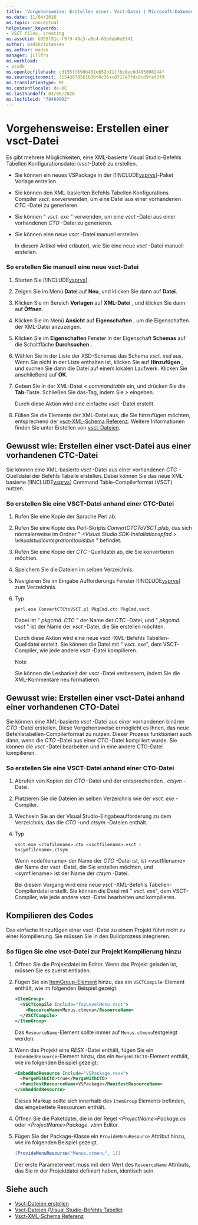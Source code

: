 ```yaml
---
title: 'Vorgehensweise: Erstellen einer. Vsct-Datei | Microsoft-Dokumentation'
ms.date: 11/04/2016
ms.topic: conceptual
helpviewer_keywords:
- VSCT files, creating
ms.assetid: b955f51c-f9f9-49c3-a8e4-63b6eb0e0341
author: madskristensen
ms.author: madsk
manager: jillfra
ms.workload:
- vssdk
ms.openlocfilehash: c3155ff69db461e652b11ff6e8ec6d405000244f
ms.sourcegitcommit: 3154387056160bf4c36ac8717a7fdc0cd9faf3f9
ms.translationtype: MT
ms.contentlocale: de-DE
ms.lasthandoff: 03/06/2020
ms.locfileid: "78409092"
---
```

# <a name="how-to-create-a-vsct-file"></a>Vorgehensweise: Erstellen einer vsct-Datei

Es gibt mehrere Möglichkeiten, eine XML-basierte Visual Studio-Befehls Tabellen Konfigurationsdatei (*vsct*-Datei) zu erstellen.

- Sie können ein neues VSPackage in der [!INCLUDE[vsprvs](../../code-quality/includes/vsprvs_md.md)]-Paket Vorlage erstellen.

- Sie können den XML-basierten Befehls Tabellen Konfigurations Compiler *vsct. exe*verwenden, um eine Datei aus einer vorhandenen *CTC* -Datei zu generieren.

- Sie können " *vsct. exe* " verwenden, um eine *vsct* -Datei aus einer vorhandenen *CTO* -Datei zu generieren.

- Sie können eine neue *vsct* -Datei manuell erstellen.

  In diesem Artikel wird erläutert, wie Sie eine neue *vsct* -Datei manuell erstellen.

### <a name="to-manually-create-a-new-vsct-file"></a>So erstellen Sie manuell eine neue vsct-Datei

1. Starten Sie [!INCLUDE[vsprvs](../../code-quality/includes/vsprvs_md.md)].

2. Zeigen Sie im Menü **Datei** auf **Neu**, und klicken Sie dann auf **Datei**.

3. Klicken Sie im Bereich **Vorlagen** auf **XML-Datei** , und klicken Sie dann auf **Öffnen**.

4. Klicken Sie im Menü **Ansicht** auf **Eigenschaften** , um die Eigenschaften der XML-Datei anzuzeigen.

5. Klicken Sie im **Eigenschaften** Fenster in der Eigenschaft **Schemas** auf die Schaltfläche **Durchsuchen** .

6. Wählen Sie in der Liste der XSD-Schemas das Schema *vsct. xsd* aus. Wenn Sie nicht in der Liste enthalten ist, klicken Sie auf **Hinzufügen** , und suchen Sie dann die Datei auf einem lokalen Laufwerk. Klicken Sie anschließend auf **OK**.

7. Geben Sie in der XML-Datei *< commandtable* ein, und drücken Sie die **Tab**-Taste. Schließen Sie das-Tag, indem Sie *>* eingeben.

    Durch diese Aktion wird eine einfache *vsct* -Datei erstellt.

8. Füllen Sie die Elemente der XML-Datei aus, die Sie hinzufügen möchten, entsprechend der [vsct-XML-Schema Referenz](../../extensibility/vsct-xml-schema-reference.md). Weitere Informationen finden Sie unter Erstellen von [vsct-Dateien](../../extensibility/internals/authoring-dot-vsct-files.md).

<a name="how-to-create-a-dot-vsct-file-from-an-existing-dot-ctc-file"></a>

## <a name="how-to-create-a-vsct-file-from-an-existing-ctc-file"></a>Gewusst wie: Erstellen einer vsct-Datei aus einer vorhandenen CTC-Datei

Sie können eine XML-basierte *vsct* -Datei aus einer vorhandenen *CTC* -Quelldatei der Befehls Tabelle erstellen. Dabei können Sie das neue XML-basierte [!INCLUDE[vsprvs](../../code-quality/includes/vsprvs_md.md)] Command Table-Compilerformat (VSCT) nutzen.

### <a name="to-create-a-vsct-file-from-a-ctc-file"></a>So erstellen Sie eine VSCT-Datei anhand einer CTC-Datei

1. Rufen Sie eine Kopie der Sprache Perl ab.

2. Rufen Sie eine Kopie des Perl-Skripts *ConvertCTCToVSCT.pl*ab, das sich normalerweise im Ordner " *\<Visual Studio SDK-Installationspfad > \visualstudiointegration\tools\bin* " befindet.

3. Rufen Sie eine Kopie der *CTC* -Quelldatei ab, die Sie konvertieren möchten.

4. Speichern Sie die Dateien im selben Verzeichnis.

5. Navigieren Sie im Eingabe Aufforderungs Fenster [!INCLUDE[vsprvs](../../code-quality/includes/vsprvs_md.md)] zum Verzeichnis.

6. Typ

   ```
   perl.exe ConvertCTCtoVSCT.pl PkgCmd.ctc PkgCmd.vsct
   ```

    Dabei ist " *pkgcmd. CTC* " der Name der *CTC* -Datei, und " *pkgcmd. vsct* " ist der Name der *vsct* -Datei, die Sie erstellen möchten.

    Durch diese Aktion wird eine neue *vsct* -XML-Befehls Tabellen-Quelldatei erstellt. Sie können die Datei mit " *vsct. exe*", dem VSCT-Compiler, wie jede andere *vsct* -Datei kompilieren.

   > [!NOTE]
   > Sie können die Lesbarkeit der *vsct* -Datei verbessern, indem Sie die XML-Kommentare neu formatieren.

<a name="how-to-create-a-dot-vsct-file-from-an-existing-dot-cto-file"></a>

## <a name="how-to-create-a-vsct-file-from-an-existing-cto-file"></a>Gewusst wie: Erstellen einer vsct-Datei anhand einer vorhandenen CTO-Datei

Sie können eine XML-basierte *vsct* -Datei aus einer vorhandenen binären *CTO* -Datei erstellen. Diese Vorgehensweise ermöglicht es Ihnen, das neue Befehlstabellen-Compilerformat zu nutzen. Dieser Prozess funktioniert auch dann, wenn die *CTO* -Datei aus einer *CTC* -Datei kompiliert wurde. Sie können die *vsct* -Datei bearbeiten und in eine andere CTO-Datei kompilieren.

### <a name="to-create-a-vsct-file-from-a-cto-file"></a>So erstellen Sie eine VSCT-Datei anhand einer CTO-Datei

1. Abrufen von Kopien der *CTO* -Datei und der entsprechenden *. ctsym* -Datei.

2. Platzieren Sie die Dateien im selben Verzeichnis wie der *vsct. exe* -Compiler.

3. Wechseln Sie an der Visual Studio-Eingabeaufforderung zu dem Verzeichnis, das die *CTO* -und *ctsym* -Dateien enthält.

4. Typ

    ```
    vsct.exe <ctofilename>.cto <vsctfilename>.vsct -S<symfilename>.ctsym
    ```

     Wenn \<cdefilename\> der Name der *CTO* -Datei ist, ist \<vsctfilename\> der Name der *vsct* -Datei, die Sie erstellen möchten, und \<symfilename\> ist der Name der *ctsym* -Datei.

     Bei diesem Vorgang wird eine neue *vsct* -XML-Befehls Tabellen-Compilerdatei erstellt. Sie können die Datei mit " *vsct. exe*", dem VSCT-Compiler, wie jede andere *vsct* -Datei bearbeiten und kompilieren.

## <a name="compile-the-code"></a>Kompilieren des Codes
 Das einfache Hinzufügen einer *vsct* -Datei zu einem Projekt führt nicht zu einer Kompilierung. Sie müssen Sie in den Buildprozess integrieren.

### <a name="to-add-a-vsct-file-to-project-compilation"></a>So fügen Sie eine vsct-Datei zur Projekt Kompilierung hinzu

1. Öffnen Sie die Projektdatei im Editor. Wenn das Projekt geladen ist, müssen Sie es zuerst entladen.

2. Fügen Sie ein [ItemGroup-Element](../../msbuild/itemgroup-element-msbuild.md) hinzu, das ein `VSCTCompile`-Element enthält, wie im folgenden Beispiel gezeigt.

    ```xml
    <ItemGroup>
      <VSCTCompile Include="TopLevelMenu.vsct">
        <ResourceName>Menus.ctmenu</ResourceName>
      </VSCTCompile>
    </ItemGroup>

    ```

     Das `ResourceName`-Element sollte immer auf `Menus.ctmenu`festgelegt werden.

3. Wenn das Projekt eine *RESX* -Datei enthält, fügen Sie ein `EmbeddedResource`-Element hinzu, das ein `MergeWithCTO`-Element enthält, wie im folgenden Beispiel gezeigt:

    ```xml
    <EmbeddedResource Include="VSPackage.resx">
      <MergeWithCTO>true</MergeWithCTO>
      <ManifestResourceName>VSPackage</ManifestResourceName>
    </EmbeddedResource>

    ```

     Dieses Markup sollte sich innerhalb des `ItemGroup` Elements befinden, das eingebettete Ressourcen enthält.

4. Öffnen Sie die Paketdatei, die in der Regel *\<ProjectName\>Package.cs* oder *\<ProjectName\>Package. vb*im Editor.

5. Fügen Sie der Package-Klasse ein `ProvideMenuResource` Attribut hinzu, wie im folgenden Beispiel gezeigt.

    ```csharp
    [ProvideMenuResource("Menus.ctmenu", 1)]
    ```

     Der erste Parameterwert muss mit dem Wert des `ResourceName` Attributs, das Sie in der Projektdatei definiert haben, identisch sein.

## <a name="see-also"></a>Siehe auch
- [Vsct-Dateien erstellen](../../extensibility/internals/authoring-dot-vsct-files.md)
- [Vsct-Dateien (Visual Studio-Befehls Tabelle)](../../extensibility/internals/visual-studio-command-table-dot-vsct-files.md)
- [Vsct-XML-Schema Referenz](../../extensibility/vsct-xml-schema-reference.md)